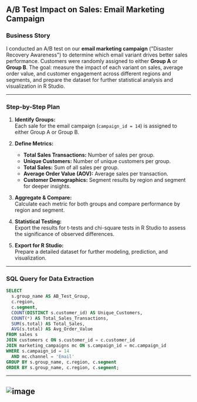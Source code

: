 ## A/B Test Impact on Sales: Email Marketing Campaign

### Business Story

I conducted an A/B test on our **email marketing campaign** ("Disaster Recovery Awareness") to determine which email variant drives better sales performance. 
Customers were randomly assigned to either **Group A** or **Group B**. 
The goal: measure the impact of each variant on sales, average order value, and customer engagement across different regions and segments,
and prepare the dataset for further statistical analysis and visualization in R Studio.

---

### Step-by-Step Plan

1. **Identify Groups:**  
   Each sale for the email campaign (`campaign_id = 14`) is assigned to either Group A or Group B.

2. **Define Metrics:**  
   - **Total Sales Transactions:** Number of sales per group.
   - **Unique Customers:** Number of unique customers per group.
   - **Total Sales:** Sum of all sales per group.
   - **Average Order Value (AOV):** Average sales per transaction.
   - **Customer Demographics:** Segment results by region and segment for deeper insights.

3. **Aggregate & Compare:**  
   Calculate each metric for both groups and compare performance by region and segment.

4. **Statistical Testing:**  
   Export the results for t-tests and chi-square tests in R Studio to assess the significance of observed differences.

5. **Export for R Studio:**  
   Prepare a detailed dataset for further modeling, prediction, and visualization.

---

### SQL Query for Data Extraction

```sql
SELECT
  s.group_name AS AB_Test_Group,
  c.region,
  c.segment,
  COUNT(DISTINCT s.customer_id) AS Unique_Customers,
  COUNT(*) AS Total_Sales_Transactions,
  SUM(s.total) AS Total_Sales,
  AVG(s.total) AS Avg_Order_Value
FROM sales s
JOIN customers c ON s.customer_id = c.customer_id
JOIN marketing_campaigns mc ON s.campaign_id = mc.campaign_id
WHERE s.campaign_id = 14
  AND mc.channel = 'Email'
GROUP BY s.group_name, c.region, c.segment
ORDER BY s.group_name, c.region, c.segment;
```
---
![image](https://github.com/user-attachments/assets/fe55759d-4e6d-45b9-b25f-a0e325b8e80f)
---

